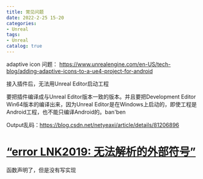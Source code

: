 ```yaml
---
title: 常见问题
date: 2022-2-25 15-20
categories:
- Unreal
tags:
- Unreal
catalog: true
---
```


adaptive icon 问题： <https://www.unrealengine.com/en-US/tech-blog/adding-adaptive-icons-to-a-ue4-project-for-android>

接入插件后，无法用Unreal Editor启动工程

要把插件编译成与Unreal Editor版本一致的版本。并且要把Development Editor Win64版本的编译出来，因为Unreal Editor是在Windows上启动的，即使工程是Android工程，也不能只编译Android的。ban'ben

Output乱码：<https://blog.csdn.net/netyeaxi/article/details/81206896>

# [“error LNK2019: 无法解析的外部符号”](https://www.cnblogs.com/hiloves/p/4678848.html)

函数声明了，但是没有写实现
